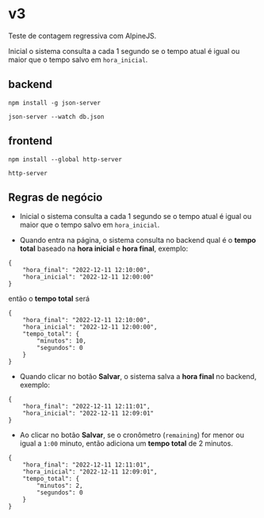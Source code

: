 # v3

Teste de contagem regressiva com AlpineJS.

Inicial o sistema consulta a cada 1 segundo se o tempo atual é igual ou maior que o tempo salvo em `hora_inicial`.

## backend

```
npm install -g json-server
```

```
json-server --watch db.json
```

## frontend

```
npm install --global http-server
```

```
http-server
```

## Regras de negócio

* Inicial o sistema consulta a cada 1 segundo se o tempo atual é igual ou maior que o tempo salvo em `hora_inicial`.

* Quando entra na página, o sistema consulta no backend qual é o **tempo total** baseado na **hora inicial** e **hora final**, exemplo:

```
{
    "hora_final": "2022-12-11 12:10:00",
    "hora_inicial": "2022-12-11 12:00:00"
}
```

então o **tempo total** será

```
{
    "hora_final": "2022-12-11 12:10:00",
    "hora_inicial": "2022-12-11 12:00:00",
    "tempo_total": {
        "minutos": 10,
        "segundos": 0
    }
}
```

* Quando clicar no botão **Salvar**, o sistema salva a **hora final** no backend, exemplo:

```
{
    "hora_final": "2022-12-11 12:11:01",
    "hora_inicial": "2022-12-11 12:09:01"
}
```

* Ao clicar no botão **Salvar**, se o cronômetro (`remaining`) for menor ou igual a `1:00` minuto, então adiciona um **tempo total** de 2 minutos.

```
{
    "hora_final": "2022-12-11 12:11:01",
    "hora_inicial": "2022-12-11 12:09:01",
    "tempo_total": {
        "minutos": 2,
        "segundos": 0
    }
}
```
